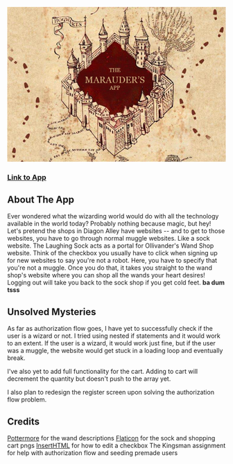 ![Image of MaraudersApp](/public/images/maraudersapp.png)
### [Link to App](https://maraudersapp.herokuapp.com/)

## About The App
Ever wondered what the wizarding world would do with all the technology available in the world today? Probably nothing because magic, but hey! Let's pretend the shops in Diagon Alley have websites -- and to get to those websites, you have to go through normal muggle websites.
Like a sock website.
The Laughing Sock acts as a portal for Ollivander's Wand Shop website. Think of the checkbox you usually have to click when signing up for new websites to say you're not a robot. Here, you have to specify that you're not a muggle.
Once you do that, it takes you straight to the wand shop's website where you can shop all the wands your heart desires! Logging out will take you back to the sock shop if you get cold feet. **ba dum tsss**

## Unsolved Mysteries
As far as authorization flow goes, I have yet to successfully check if the user is a wizard or not. I tried using nested if statements and it would work to an extent. If the user is a wizard, it would work just fine, but if the user was a muggle, the website would get stuck in a loading loop and eventually break.

I've also yet to add full functionality for the cart. Adding to cart will decrement the quantity but doesn't push to the array yet.

I also plan to redesign the register screen upon solving the authorization flow problem.

## Credits
[Pottermore](https://www.pottermore.com/) for the wand descriptions
[Flaticon](https://www.flaticon.com/) for the sock and shopping cart pngs
[InsertHTML](https://www.inserthtml.com/2012/06/custom-form-radio-checkbox/) for how to edit a checkbox
The Kingsman assignment for help with authorization flow and seeding premade users
